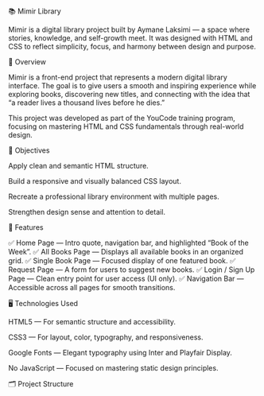 📚 Mimir Library

Mimir is a digital library project built by Aymane Laksimi — a space where stories, knowledge, and self-growth meet.
It was designed with HTML and CSS to reflect simplicity, focus, and harmony between design and purpose.

🧠 Overview

Mimir is a front-end project that represents a modern digital library interface.
The goal is to give users a smooth and inspiring experience while exploring books, discovering new titles, and connecting with the idea that “a reader lives a thousand lives before he dies.”

This project was developed as part of the YouCode training program, focusing on mastering HTML and CSS fundamentals through real-world design.

🎯 Objectives

Apply clean and semantic HTML structure.

Build a responsive and visually balanced CSS layout.

Recreate a professional library environment with multiple pages.

Strengthen design sense and attention to detail.

🧩 Features

✅ Home Page — Intro quote, navigation bar, and highlighted “Book of the Week”.
✅ All Books Page — Displays all available books in an organized grid.
✅ Single Book Page — Focused display of one featured book.
✅ Request Page — A form for users to suggest new books.
✅ Login / Sign Up Page — Clean entry point for user access (UI only).
✅ Navigation Bar — Accessible across all pages for smooth transitions.

🖥️ Technologies Used

HTML5 — For semantic structure and accessibility.

CSS3 — For layout, color, typography, and responsiveness.

Google Fonts — Elegant typography using Inter and Playfair Display.

No JavaScript — Focused on mastering static design principles.

🗂️ Project Structure
